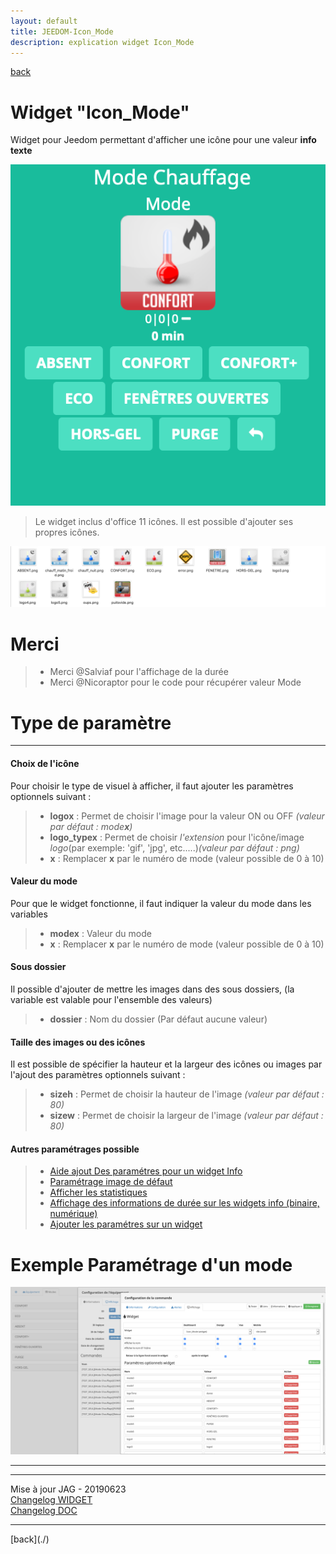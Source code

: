 ```yaml
---
layout: default
title: JEEDOM-Icon_Mode
description: explication widget Icon_Mode
---
```

[back](./)
# Widget "Icon_Mode" 

Widget pour Jeedom permettant d'afficher une icône pour une valeur <b>info texte</b>
<p><img src="Img/RESULTAT%20-%20JEEDOM-Icon_Mode.png" alt="Resultat" /></p>
<blockquote>
Le widget inclus d'office 11 icônes. Il est possible d'ajouter ses propres icônes.
</blockquote>

<p><img src="Img/VISUEL%20-%20JEEDOM-Icon_Mode.png" alt="Visuels" /></p>

<h1 id="Merci">Merci</h1>
<blockquote>
        <ul>
            <li>Merci @Salviaf pour l'affichage de la durée </li>
            <li>Merci @Nicoraptor pour le code pour récupérer valeur Mode</li>
        </ul>
</blockquote>

<h1 id="Type de paramètre">Type de paramètre</h1>
<hr />
<h4 id="Logo">Choix de l'icône</h4>
Pour choisir le type de visuel à afficher, il faut ajouter les paramètres optionnels suivant :
<blockquote>
        <ul>
            <li><b>logox</b> : Permet de choisir l'image pour la valeur ON ou OFF <i>(valeur par défaut : mode<b>x</b>)</i></li>
            <li><b>logo_typex</b> : Permet de choisir <i>l'extension</i> pour l'icône/image <i>logo</i>(par exemple: 'gif', 'jpg', etc.....)<i>(valeur par défaut : png)</i></li>
            <li><b>x</b> : Remplacer <b>x</b> par le numéro de mode (valeur possible de 0 à 10)</li>
        </ul>
</blockquote>

<h4 id="Logo">Valeur du mode</h4>
Pour que le widget fonctionne, il faut indiquer la valeur du mode dans les variables
<blockquote>
        <ul>
            <li><b>modex</b> : Valeur du mode</li>
            <li><b>x</b> : Remplacer <b>x</b> par le numéro de mode (valeur possible de 0 à 10)</li>
        </ul>
</blockquote>

<h4 id="Dossier">Sous dossier</h4>
Il possible d'ajouter de mettre les images dans des sous dossiers, (la variable est valable pour l'ensemble des valeurs)
<blockquote>
        <ul>
            <li><b>dossier</b> : Nom du dossier (Par défaut aucune valeur)</li>
        </ul>
</blockquote>

<h4 id="Taille">Taille des images ou des icônes</h4>
Il est possible de spécifier la hauteur et la largeur des icônes ou images par l'ajout des paramètres optionnels suivant :
<blockquote>
        <ul>
            <li><b>sizeh</b> : Permet de choisir la hauteur de l'image <i>(valeur par défaut : 80)</i></li>
            <li><b>sizew</b> : Permet de choisir la largeur de l'image <i>(valeur par défaut : 80)</i></li>
        </ul>
</blockquote>
 
<h4 id="Error">Autres paramétrages possible</h4>
<blockquote>
        <ul>
            <li><a href="JEEDOM-AIDE-CONFIG-INFO.html">Aide ajout Des paramétres pour un widget Info</a></li>
            <li><a href="JEEDOM-AIDE-Error.html">Paramétrage image de défaut</a></li>
            <li><a href="JEEDOM-AIDE-STATS.html">Afficher les statistiques</a></li>
            <li><a href="JEEDOM-AIDE-STATS TEMPS.html">Affichage des informations de durée sur les widgets info (binaire, numérique)</a></li>
            <li><a href="JEEDOM-AIDE-PARA.html">Ajouter les paramétres sur un widget</a></li>
        </ul>
</blockquote>

<h1 id="Aide">Exemple Paramétrage d'un mode</h1>
<p><img src="Img/ JEEDOM-Icon_Mode - Para mode.png" alt="exemple Para" /></p>
<hr />

<hr />
<dl>
    <dt>Mise à jour JAG - 20190623<br/>
    <a href="https://github.com/JEALG/JEEDOM-Icon_Mode/commits/master">Changelog WIDGET</a><br/>
    <a href="https://github.com/JEALG/JEEDOM-Widget_JAG-doc/commits/master">Changelog DOC</a></dt>
</dl>
<hr />
[back](./)